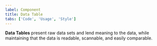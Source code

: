 ```yaml
---
label: Component
title: Data Table
tabs: ['Code', 'Usage', 'Style']
---
```


<page-intro>**Data Tables** present raw data sets and lend meaning to the data, while maintaining that the data is readable, scannable, and easily comparable.</page-intro>

<component 
    name="Data Table"
    component="data-table-v2" 
    variation="data-table-v2"
    codepen="MOEagV"
    hasReactVersion="true"
    hasAngularVersion="true"
    >
</component>
<component 
    name="Expandable Data Table"
    component="data-table-v2" 
    variation="data-table-v2--expandable"
    codepen="gXGabM"
    hasReactVersion="true"
    hasAngularVersion="true"
    >
</component>
<component 
    name="Data Table with Pagination"
    component="data-table-v2" 
    variation="data-table-v2--with-pager"
    codepen="pdWjva"
    hasReactVersion="true"
    >
</component>
<component 
    name="Small Data Table"
    component="data-table-v2" 
    variation="data-table-v2--small"
    codepen="aVLvzX"
    hasReactVersion="true"
    >
</component>
<component 
    name="Toolbar"
    component="toolbar" 
    variation="toolbar"
    codepen="yPzYNK"
    hasReactVersion="true"
    >
</component>
<component-docs component="data-table-v2"></component-docs>
